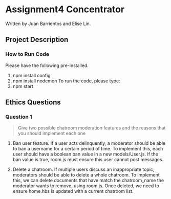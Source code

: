 # Assignment4 Concentrator
Written by Juan Barrientos and Elise Lin. 

## Project Description
<!-- you can include known bugs, design decisions, external references used... -->
### How to Run Code
Please have the following pre-installed. 
1. npm install config
2. npm install nodemon
To run the code, please type:
1. npm start

## Ethics Questions

### Question 1

> Give two possible chatroom moderation features and the reasons that you should implement each one
<!-- Put your answer to question 1 here -->
1. Ban user feature. If a user acts delinquently, a moderator should be able to ban a username for a certain period of time. 
To implement this, each user should have a boolean ban value in a new models/User.js. If the ban value is true, room.js must ensure this user cannot post messages. 

2. Delete a chatroom. If multiple users discuss an inappropriate topic, moderators should be able to delete a whole chatroom. To implement this, we can delete documents that have match the chatroom_name the moderator wants to remove, using room.js. Once deleted, we need to ensure home.hbs is updated with a current chatroom list.
